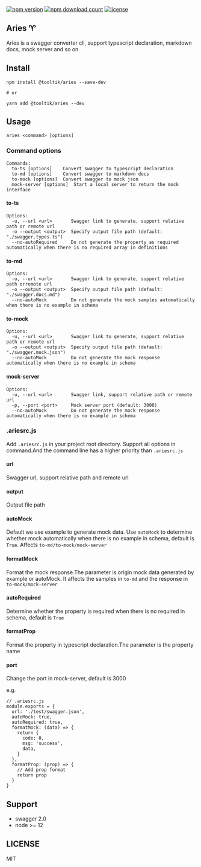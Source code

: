 [![npm version](https://img.shields.io/npm/v/@tooltik/aries.svg)](https://www.npmjs.com/package/@tooltik/aries) [![npm download count](https://img.shields.io/npm/dt/@tooltik/aries.svg)](https://www.npmjs.com/package/@tooltik/aries) [![license](https://img.shields.io/npm/l/@tooltik/aries.svg)](LICENSE) 

## Aries ♈️
Aries is a swagger converter cli, support typescript declaration, markdown docs, mock server and so on

## Install
```
npm install @tooltik/aries --save-dev

# or

yarn add @tooltik/aries --dev
```

## Usage
```
aries <command> [options]
```

### Command options
```
Commands:
  to-ts [options]    Convert swagger to typescript declaration
  to-md [options]    Convert swagger to markdown docs
  to-mock [options]  Convert swagger to mock json
  mock-server [options]  Start a local server to return the mock interface
```

#### to-ts
```
Options:
  -u, --url <url>       Swagger link to generate, support relative path or remote url
  -o --output <output>  Specify output file path (default: "./swagger.types.ts")
  --no-autoRequired     Do not generate the property as required automatically when there is no required array in definitions
```

#### to-md
```
Options:
  -u, --url <url>       Swagger link to generate, support relative path orremote url
  -o --output <output>  Specify output file path (default: "./swagger.docs.md")
  --no-autoMock         Do not generate the mock samples automatically when there is no example in schema
```

#### to-mock
```
Options:
  -u, --url <url>       Swagger link to generate, support relative path or remote url
  -o --output <output>  Specify output file path (default: "./swagger.mock.json")
  --no-autoMock         Do not generate the mock response automatically when there is no example in schema
```

#### mock-server
```
Options:
  -u, --url <url>       Swagger link, support relative path or remote url
  -p, --port <port>     Mock server port (default: 3000)
  --no-autoMock         Do not generate the mock response automatically when there is no example in schema
```

### .ariesrc.js
Add `.ariesrc.js` in your project root directory. Support all options in command.And the command line has a higher priority than `.ariesrc.js`

#### url
Swagger url, support relative path and remote url

#### output
Output file path

#### autoMock
Default we use example to generate mock data. Use `autoMock` to determine whether mock automatically when there is no example in schema, default is `True`. Affects `to-md/to-mock/mock-server`

#### formatMock 
Format the mock response.The parameter is origin mock data generated by example or autoMock. It affects the samples in `to-md` and the response in `to-mock/mock-server`

#### autoRequired
Determine whether the property is required when there is no required in schema, default is `True`

#### formatProp
Format the property in typescript declaration.The parameter is the property name

#### port
Change the port in mock-server, default is 3000

e.g.

```
// .ariesrc.js
module.exports = {
  url: './test/swagger.json',
  autoMock: true,
  autoRequired: true,
  formatMock: (data) => {
    return {
      code: 0,
      msg: 'success',
      data,
    }
  },
  formatProp: (prop) => {
    // Add prop format
    return prop
  }
}
```

## Support
- swagger 2.0
- node >= 12

## LICENSE
MIT